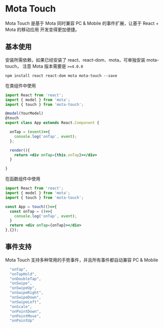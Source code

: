 # Mota Touch

Mota Touch 是基于 Mota 同时兼容 PC & Mobile 的事件扩展，让基于 React + Mota 的移动应用
开发变得更加便捷。

## 基本使用

安装所需依赖，如果已经安装了 react、react-dom、mota，可单独安装 mota-touch，
注意 Mota 版本需要是 `>=4.0.0`

```
npm install react react-dom mota mota-touch --save
```

在类组件中使用

```jsx
import React from 'react';
import { model } from 'mota';
import { touch } from 'mota-touch';

@model(YourModel)
@touch
export class App extends React.Component {

  onTap = (event)=>{
    console.log('onTap', event);
  };

  render(){
    return <div onTap={this.onTap}></div>
  }

}

```

在函数组件中使用

```jsx
import React from 'react';
import { model } from 'mota';
import { touch } from 'mota-touch';

const App = touch(()=>{
  const onTap = ()=>{
    console.log('onTap', event);
  }
  return <div onTap={onTap}></div>
},{});

```

## 事件支持

Mota Touch 支持多种常用的手势事件，并且所有事件都自动兼容 PC & Mobile

```ts
  "onTap",
  "onTapHold",
  "onDoubleTap",
  "onSwipe",
  "onSwipeUp",
  "onSwipeRight",
  "onSwipeDown",
  "onSwipeLeft",
  "onScale",
  "onPointDown",
  "onPointMove",
  "onPointUp"
```